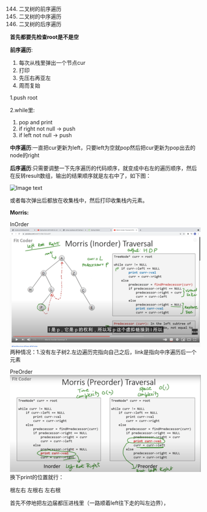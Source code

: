 144. 二叉树的前序遍历
94. 二叉树的中序遍历
145. 二叉树的后序遍历


**首先都要先检查root是不是空**

**前序遍历**:
1. 每次从栈里弹出一个节点cur
2. 打印
3. 先压右再亚左
4. 周而复始

1.push root

2.while里:
1) pop and print
2) if right not null -> push
3) if left not null -> push

**中序遍历**:一直把cur更新为left，只要left为空就pop然后把cur更新为pop出去的node的right



**后序遍历**:只需要调整一下先序遍历的代码顺序，就变成中右左的遍历顺序，然后在反转result数组，输出的结果顺序就是左右中了，如下图：

![Image text](https://pic.leetcode-cn.com/4f49ee1ccbd7b2d641a740d63a68f69146dc0bcb6dd5c0471e4289730d902352-image.png)

或者每次弹出后都放在收集栈中，然后打印收集栈内元素。

**Morris:**

InOrder
![text](./Morris.png)    
两种情况：1.没有左子树2.左边遍历完指向自己之后，link是指向中序遍历后一个元素

PreOrder
![PreOrder](./PreOrder.png)
换下print的位置就行：  


根左右
左根右
左右根


首先不停地把左边届都压进栈里（一路顺着left往下走的叫左边界），

